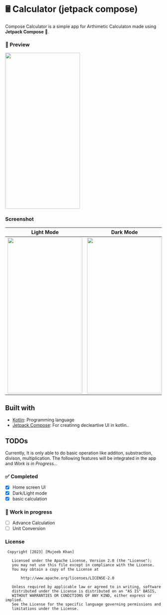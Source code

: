 
# 🖩 Calculator (jetpack compose)

Compose Calculator is a simple app for Arthimetic Calculaton made using **Jetpack Compose** 🚀.

### 📱 Preview
<img src = "https://user-images.githubusercontent.com/89351750/236995414-8acee272-acbf-4e09-8870-e0f5ff2dfb2f.gif" height="500" width = "240"/>

### Screenshot
| Light Mode | Dark Mode |
|------------|-----------|
|<img src = "https://user-images.githubusercontent.com/89351750/236997459-2e3141a5-f48a-479d-9bac-7fb9f1cda8db.jpeg" height="500" width = "240"/>|<img src = "https://user-images.githubusercontent.com/89351750/236997472-5d64e551-d9d8-4e69-b713-9d9921edc18a.jpeg" height="500" width = "240"/>|



## Built with 


- [Kotlin](kotlinlang.org): Programming language
- [Jetpack Compose](https://developer.android.com/jetpack/compose?gclid=Cj0KCQjwu-KiBhCsARIsAPztUF0JEddsXjBaD9jf-5dGDbb3tLmRzhoXwZyIC42WKleMYNbh3zP4TsUaAk0dEALw_wcB&gclsrc=aw.ds): For creatinng decleartive UI in kotlin..


## TODOs

Currently, It is only able to do basic operation like additon, substraction, divison, multiplication. The following features will be
integrated in the app and _Work is in Progress..._

### ✅ Completed
- [x] Home screen UI
- [x] Dark/Light mode
- [x] basic calculation

### 🚧 Work in progress

- [ ] Advance Calculation
- [ ] Unit Conversion

### License
```
 Copyright [2023] [Mujeeb Khan]

   Licensed under the Apache License, Version 2.0 (the "License");
   you may not use this file except in compliance with the License.
   You may obtain a copy of the License at

       http://www.apache.org/licenses/LICENSE-2.0

   Unless required by applicable law or agreed to in writing, software
   distributed under the License is distributed on an "AS IS" BASIS,
   WITHOUT WARRANTIES OR CONDITIONS OF ANY KIND, either express or implied.
   See the License for the specific language governing permissions and
   limitations under the License.

```




